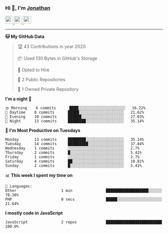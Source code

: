 ### Hi 👋, I'm [Jonathan](https://jonathan-d.ch) 


<p>
  <a href="https://www.twitter.com/redkill2108">
    <img src="https://img.shields.io/badge/twitter-%231DA1F2.svg?&style=for-the-badge&logo=twitter&logoColor=white" height=25>
  </a>
  <a href="https://www.linkedin.com/in/jdebetaz">
    <img src="https://img.shields.io/badge/linkedin-%230077B5.svg?&style=for-the-badge&logo=linkedin&logoColor=white" height=25>
  </a>
  <a href="https://www.instagram.com/jdebetaz/">
    <img src="https://img.shields.io/badge/instagram-%23E4405F.svg?&style=for-the-badge&logo=instagram&logoColor=white" height=25>
  </a>
</p>

-------

<!--START_SECTION:waka-->
**🐱 My GitHub Data** 

> 🏆 43 Contributions in year 2020
 > 
> 📦 Used 130 Bytes in GitHub's Storage 
 > 
> 💼 Opted to Hire
 > 
> 📜 2 Public Repositories 
 > 
> 🔑 1 Owned Private Repository 
 > 
**I'm a night 🦉** 

```text
🌞 Morning    6 commits      ████░░░░░░░░░░░░░░░░░░░░░   16.22% 
🌆 Daytime    8 commits      █████░░░░░░░░░░░░░░░░░░░░   21.62% 
🌃 Evening    10 commits     ██████░░░░░░░░░░░░░░░░░░░   27.03% 
🌙 Night      13 commits     ████████░░░░░░░░░░░░░░░░░   35.14%

```
📅 **I'm Most Productive on Tuesdays** 

```text
Monday       13 commits     ████████░░░░░░░░░░░░░░░░░   35.14% 
Tuesday      14 commits     █████████░░░░░░░░░░░░░░░░   37.84% 
Wednesday    1 commits      ░░░░░░░░░░░░░░░░░░░░░░░░░   2.7% 
Thursday     2 commits      █░░░░░░░░░░░░░░░░░░░░░░░░   5.41% 
Friday       1 commits      ░░░░░░░░░░░░░░░░░░░░░░░░░   2.7% 
Saturday     4 commits      ██░░░░░░░░░░░░░░░░░░░░░░░   10.81% 
Sunday       2 commits      █░░░░░░░░░░░░░░░░░░░░░░░░   5.41%

```


📊 **This week I spent my time on** 

```text
💬 Languages: 
Other                    1 min               ███████████████████░░░░░░   78.36% 
PHP                      0 secs              █████░░░░░░░░░░░░░░░░░░░░   21.64%

```

**I mostly code in JavaScript** 

```text
JavaScript               2 repos             █████████████████████████   100.0%

```



<!--END_SECTION:waka-->

